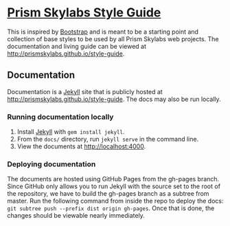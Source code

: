 # [Prism Skylabs Style Guide](http://prismskylabs.github.io/style-guide/)
This is inspired by [Bootstrap](http://getbootstrap.com/) and is meant to be a starting point and collection of base styles to be used by all Prism Skylabs web projects. The documentation and living guide can be viewed at <http://prismskylabs.github.io/style-guide>.

## Documentation
Documentation is a [Jekyll](http://jekyllrb.com) site that is publicly hosted at <http://prismskylabs.github.io/style-guide>. The docs may also be run locally.

### Running documentation locally
1. Install [Jekyll](http://jekyllrb.com) with `gem install jekyll`.
2. From the `docs/` directory, run `jekyll serve` in the command line.
3. View the documents at <http://localhost:4000>.

### Deploying documentation
The documents are hosted using GitHub Pages from the gh-pages branch. Since GitHub only allows you to run Jekyll with the source set to the root of the repository, we have to build the gh-pages branch as a subtree from master.
Run the following command from inside the repo to deploy the docs: `git subtree push --prefix dist origin gh-pages`.
Once that is done, the changes should be viewable nearly immediately.
